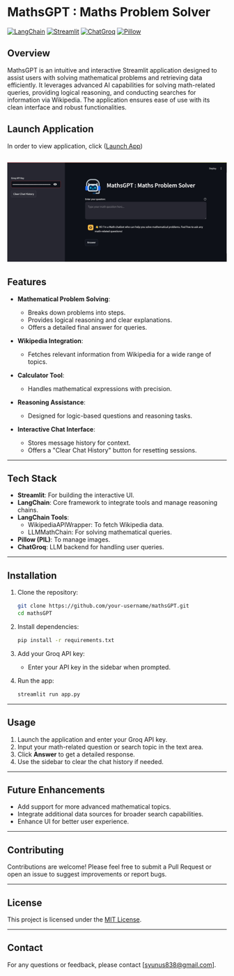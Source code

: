 # MathsGPT : Maths Problem Solver
[![LangChain](https://img.shields.io/badge/LangChain-Framework-blue)](https://langchain.io/) [![Streamlit](https://img.shields.io/badge/Streamlit-User%20Interface-green)](https://streamlit.io/) [![ChatGroq](https://img.shields.io/badge/ChatGroq-Language%20Model-orange)](https://www.groq.com/) [![Pillow](https://img.shields.io/badge/Pillow-Image%20Processing-yellow)](https://python-pillow.org/)


## Overview
MathsGPT is an intuitive and interactive Streamlit application designed to assist users with solving mathematical problems and retrieving data efficiently. It leverages advanced AI capabilities for solving math-related queries, providing logical reasoning, and conducting searches for information via Wikipedia. The application ensures ease of use with its clean interface and robust functionalities.

## Launch Application
In order to view application, click ([Launch App](https://yunus5603-mathsgpt-app-acxexx.streamlit.app/))

![](Screenshot.jpg)
---

## Features

- **Mathematical Problem Solving**: 
  - Breaks down problems into steps.
  - Provides logical reasoning and clear explanations.
  - Offers a detailed final answer for queries.

- **Wikipedia Integration**: 
  - Fetches relevant information from Wikipedia for a wide range of topics.

- **Calculator Tool**: 
  - Handles mathematical expressions with precision.

- **Reasoning Assistance**:
  - Designed for logic-based questions and reasoning tasks.

- **Interactive Chat Interface**:
  - Stores message history for context.
  - Offers a "Clear Chat History" button for resetting sessions.

---

## Tech Stack

- **Streamlit**: For building the interactive UI.
- **LangChain**: Core framework to integrate tools and manage reasoning chains.
- **LangChain Tools**:
  - WikipediaAPIWrapper: To fetch Wikipedia data.
  - LLMMathChain: For solving mathematical queries.
- **Pillow (PIL)**: To manage images.
- **ChatGroq**: LLM backend for handling user queries.

---

## Installation

1. Clone the repository:
   ```bash
   git clone https://github.com/your-username/mathsGPT.git
   cd mathsGPT
   ```

2. Install dependencies:
   ```bash
   pip install -r requirements.txt
   ```

3. Add your Groq API key:
   - Enter your API key in the sidebar when prompted.

4. Run the app:
   ```bash
   streamlit run app.py
   ```

---

## Usage

1. Launch the application and enter your Groq API key.
2. Input your math-related question or search topic in the text area.
3. Click **Answer** to get a detailed response.
4. Use the sidebar to clear the chat history if needed.

---

## Future Enhancements

- Add support for more advanced mathematical topics.
- Integrate additional data sources for broader search capabilities.
- Enhance UI for better user experience.

---

## Contributing

Contributions are welcome! Please feel free to submit a Pull Request or open an issue to suggest improvements or report bugs.

---

## License

This project is licensed under the [MIT License](LICENSE).

---

## Contact

For any questions or feedback, please contact [syunus838@gmail.com].
